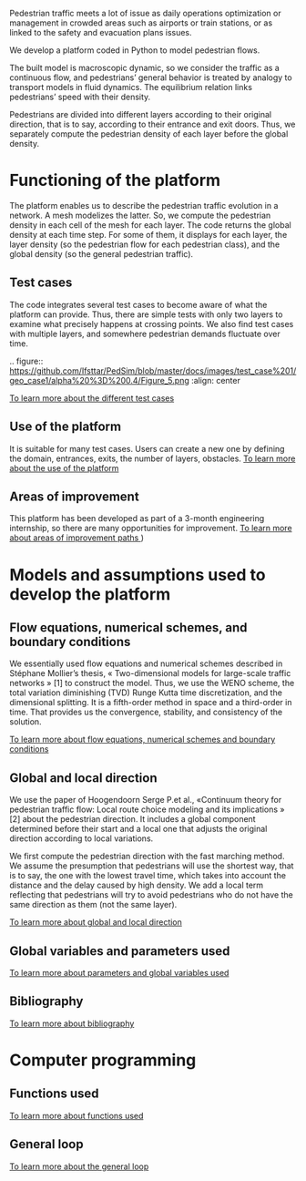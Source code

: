 Pedestrian traffic meets a lot of issue as daily operations optimization or management in crowded areas such as airports or train stations, or as linked to the safety and evacuation plans issues. 

We develop a platform coded in Python to model pedestrian flows. 

The built model is macroscopic dynamic, so we consider the traffic as a continuous flow, and pedestrians’ general behavior is treated by analogy to transport models in fluid dynamics. The equilibrium relation links pedestrians’ speed with their density. 

Pedestrians are divided into different layers according to their original direction, that is to say, according to their entrance and exit doors. Thus, we separately compute the pedestrian density of each layer before the global density.


# Functioning of the platform
The platform enables us to describe the pedestrian traffic evolution in a network. A mesh modelizes the latter. So, we compute the pedestrian density in each cell of the mesh for each layer. The code returns the global density at each time step. For some of them, it displays for each layer, the layer density (so the pedestrian flow for each pedestrian class), and the global density (so the general pedestrian traffic).

## Test cases
The code integrates several test cases to become aware of what the platform can provide. Thus, there are simple tests with only two layers to examine what precisely happens at crossing points. We also find test cases with multiple layers, and somewhere pedestrian demands fluctuate over time.

.. figure:: https://github.com/Ifsttar/PedSim/blob/master/docs/images/test_case%201/geo_case1/alpha%20%3D%200.4/Figure_5.png
   :align: center
   
<a href="https://github.com/Ifsttar/PedSim/blob/master/docs/Test%20cases.rst"> To learn more about the different test cases <a/>

## Use of the platform
It is suitable for many test cases. Users can create a new one by defining the domain, entrances, exits, the number of layers, obstacles. 
<a href="https://github.com/Ifsttar/PedSim/blob/master/docs/Use%20of%20the%20platform.rst"> To learn more about the use of the platform <a/>
  
## Areas of improvement
This platform has been developed as part of a 3-month engineering internship, so there are many opportunities for improvement. 
<a href="https://github.com/Ifsttar/PedSim/blob/master/docs/Areas%20of%20improvement.rst"> To learn more about areas of improvement paths <a/>)


# Models and assumptions used to develop the platform
## Flow equations, numerical schemes, and boundary conditions

We essentially used flow equations and numerical schemes described in Stéphane Mollier’s thesis, « Two-dimensional models for large-scale traffic networks » [1] to construct the model. Thus, we use the WENO scheme, the total variation diminishing (TVD) Runge Kutta time discretization, and the dimensional splitting. It is a fifth-order method in space and a third-order in time. That provides us the convergence, stability, and consistency of the solution. 

<a href="https://github.com/Ifsttar/PedSim/blob/master/docs/Flow%20equations%20and%20numerical%20scheme.rst"> To learn more about flow equations, numerical schemes and boundary conditions<a/>

## Global and local direction 
We use the paper of Hoogendoorn Serge P.et al., «Continuum theory for pedestrian traffic flow: Local route choice modeling and its implications » [2] about the pedestrian direction. It includes a global component determined before their start and a local one that adjusts the original direction according to local variations. 

We first compute the pedestrian direction with the fast marching method. We assume the presumption that pedestrians will use the shortest way, that is to say, the one with the lowest travel time, which takes into account the distance and the delay caused by high density. We add a local term reflecting that pedestrians will try to avoid pedestrians who do not have the same direction as them (not the same layer).

<a href="https://github.com/Ifsttar/PedSim/blob/master/docs/Global%20and%20local%20direction.rst"> To learn more about global and local direction<a/>


## Global variables and parameters used
<a href="https://github.com/Ifsttar/PedSim/blob/master/docs/Global%20variables%20and%20parameters%20used.rst"> To learn more about parameters and global variables used<a/>
  
## Bibliography 
<a href="https://github.com/Ifsttar/PedSim/blob/master/docs/Bibliography.rst"> To learn more about bibliography<a/>


# Computer programming

## Functions used
<a href="https://github.com/Ifsttar/PedSim/blob/master/docs/Functions.rst"> To learn more about functions used <a/>
  
## General loop
<a href="https://github.com/Ifsttar/PedSim/blob/master/docs/General%20loop.rst"> To learn more about the general loop <a/>
  

